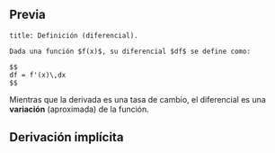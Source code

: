 ## Previa

```ad-definition
title: Definición (diferencial).

Dada una función $f(x)$, su diferencial $df$ se define como:

$$
df = f'(x)\,dx
$$

```

Mientras que la derivada es una tasa de cambio, el diferencial es una **variación** (aproximada) de la función.

## Derivación implícita

